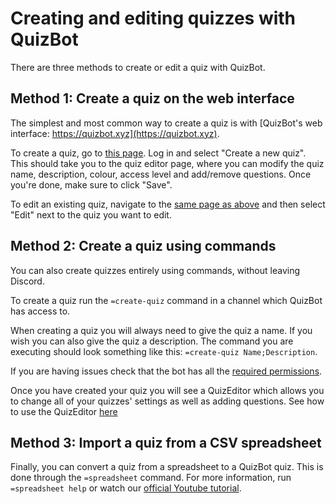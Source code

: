 # Creating and editing quizzes with QuizBot

There are three methods to create or edit a quiz with QuizBot.

## Method 1: Create a quiz on the web interface

The simplest and most common way to create a quiz is with [QuizBot's web interface: https://quizbot.xyz](https://quizbot.xyz).

To create a quiz, go to [this page](https://quizbot.xyz/quizzes/list). Log in and select "Create a new quiz". This should take you to the quiz editor page, where you can modify the quiz name, description, colour, access level and add/remove questions. Once you're done, make sure to click "Save".

To edit an existing quiz, navigate to the [same page as above](https://quizbot.xyz/quizzes/list) and then select "Edit" next to the quiz you want to edit.

## Method 2: Create a quiz using commands

You can also create quizzes entirely using commands, without leaving Discord.

To create a quiz run the `=create-quiz` command in a channel which QuizBot has access to. 

When creating a quiz you will always need to give the quiz a name. If you wish you can also give the quiz a description. The command you are executing should look something like this: `=create-quiz Name;Description`. 

If you are having issues check that the bot has all the [required permissions](/admin/permissions.md).

Once you have created your quiz you will see a QuizEditor which allows you to change all of your quizzes' settings as well as adding questions. See how to use the QuizEditor [here](quizeditor.md)

## Method 3: Import a quiz from a CSV spreadsheet

Finally, you can convert a quiz from a spreadsheet to a QuizBot quiz. This is done through the `=spreadsheet` command. For more information, run `=spreadsheet help` or watch our [official Youtube tutorial](https://youtu.be/4bcpmbIlrPw).
